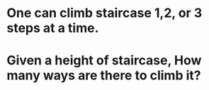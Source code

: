 # One can climb staircase 1,2, or 3 steps at a time.
# Given a height of staircase, How many ways are there to climb it?
